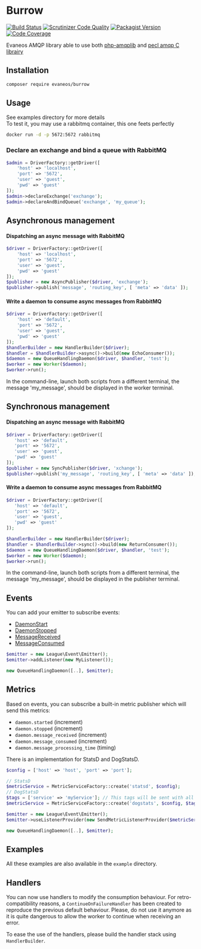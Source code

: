Burrow
======

[![Build Status](https://scrutinizer-ci.com/g/Evaneos/Burrow/badges/build.png?b=master)](https://scrutinizer-ci.com/g/Evaneos/Burrow/build-status/master)
[![Scrutinizer Code Quality](https://scrutinizer-ci.com/g/Evaneos/Burrow/badges/quality-score.png?b=master)](https://scrutinizer-ci.com/g/Evaneos/Burrow/?branch=master)
[![Packagist Version](https://img.shields.io/packagist/v/evaneos/burrow.svg?style=flat-square)](https://packagist.org/packages/evaneos/burrow)
[![Code Coverage](https://scrutinizer-ci.com/g/Evaneos/Burrow/badges/coverage.png?b=master)](https://scrutinizer-ci.com/g/Evaneos/Burrow/?branch=master)

Evaneos AMQP library able to use both [php-amqplib](https://github.com/php-amqplib/php-amqplib)
and [pecl amqp C librairy](https://github.com/pdezwart/php-amqp)

Installation
------------
```bash
composer require evaneos/burrow
```
Usage
-----

See examples directory for more details  
To test it, you may use a rabbitmq container, this one feets perfectly 
```bash
docker run -d -p 5672:5672 rabbitmq
```

### Declare an exchange and bind a queue with RabbitMQ
```php
$admin = DriverFactory::getDriver([
    'host' => 'localhost',
    'port' => '5672',
    'user' => 'guest',
    'pwd' => 'guest'
]);
$admin->declareExchange('exchange');
$admin->declareAndBindQueue('exchange', 'my_queue');
```

Asynchronous management
-----------------------

#### Dispatching an async message with RabbitMQ
```php
$driver = DriverFactory::getDriver([
    'host' => 'localhost',
    'port' => '5672',
    'user' => 'guest',
    'pwd' => 'guest'
]);
$publisher = new AsyncPublisher($driver, 'exchange');
$publisher->publish('message', 'routing_key', [ 'meta' => 'data' ]);
```

#### Write a daemon to consume async messages from RabbitMQ
```php
$driver = DriverFactory::getDriver([
    'host' => 'default',
    'port' => '5672',
    'user' => 'guest',
    'pwd' => 'guest'
]);
$handlerBuilder = new HandlerBuilder($driver);
$handler = $handlerBuilder->async()->build(new EchoConsumer());
$daemon = new QueueHandlingDaemon($driver, $handler, 'test');
$worker = new Worker($daemon);
$worker->run();
```

In the command-line, launch both scripts from a different terminal, the message 'my_message', should be displayed in the
worker terminal.

Synchronous management
-----------------------

#### Dispatching an async message with RabbitMQ
```php
$driver = DriverFactory::getDriver([
   'host' => 'default',
   'port' => '5672',
   'user' => 'guest',
   'pwd' => 'guest'
]);
$publisher = new SyncPublisher($driver, 'xchange');
$publisher->publish('my_message', 'routing_key', [ 'meta' => 'data' ]);
```

#### Write a daemon to consume async messages from RabbitMQ
```php
$driver = DriverFactory::getDriver([
   'host' => 'default',
   'port' => '5672',
   'user' => 'guest',
   'pwd' => 'guest'
]);

$handlerBuilder = new HandlerBuilder($driver);
$handler = $handlerBuilder->sync()->build(new ReturnConsumer());
$daemon = new QueueHandlingDaemon($driver, $handler, 'test');
$worker = new Worker($daemon);
$worker->run();
```

In the command-line, launch both scripts from a different terminal, the message 'my_message', should be displayed in the
publisher terminal.

Events
-------

You can add your emitter to subscribe events:
- [DaemonStart](src/Event/DaemonStarted.php)
- [DaemonStopped](src/Event/DaemonStopped.php)
- [MessageReceived](src/Event/MessageReceived.php)
- [MessageConsumed](src/Event/MessageStopped.php)

```php
$emitter = new League\Event\Emitter();
$emitter->addListener(new MyListener());

new QueueHandlingDaemon([..], $emitter);
```

Metrics
-------

Based on events, you can subscribe a built-in metric publisher which will send this metrics:
- `daemon.started` (increment)
- `daemon.stopped` (increment)
- `daemon.message_received` (increment)
- `daemon.message_consumed` (increment)
- `daemon.message_processing_time` (timing)

There is an implementation for StatsD and DogStatsD.

```php
$config = ['host' => 'host', 'port' => 'port'];

// StatsD
$metricService = MetricServiceFactory::create('statsd', $config);
// DogStatsD
$tags = ['service' => 'myService']; // This tags will be sent with all the metrics
$metricService = MetricServiceFactory::create('dogstats', $config, $tags);

$emitter = new League\Event\Emitter();
$emitter->useListenerProvider(new SendMetricListenerProvider($metricService));

new QueueHandlingDaemon([..], $emitter);
```

Examples
--------

All these examples are also available in the `example` directory.


Handlers
--------

You can now use handlers to modify the consumption behaviour. For retro-compatibility reasons, a
`ContinueOnFailureHandler` has been created to reproduce the previous default behaviour. Please, do not use it anymore
 as it is quite dangerous to allow the worker to continue when receiving an error.
 
 To ease the use of the handlers, please build the handler stack using `HandlerBuilder`. 
